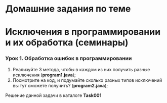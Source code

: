 ﻿# Домашние задания по теме #

# Исключения в программировании и их обработка (семинары) #

### Урок 1. Обработка ошибок в программировании ###

1. Реализуйте 3 метода, чтобы в каждом из них получить разные исключения (**program1.java**);
2. Посмотрите на код, и подумайте сколько разных типов исключений вы тут сможете получить? (**program2.java**);

Решение данной задачи в каталоге **Task001**